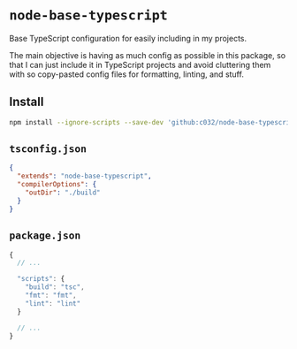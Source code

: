 # `node-base-typescript`

Base TypeScript configuration for easily including in my projects.

The main objective is having as much config as possible in this package,
so that I can just include it in TypeScript projects and avoid
cluttering them with so copy-pasted config files for formatting,
linting, and stuff.

## Install

```sh
npm install --ignore-scripts --save-dev 'github:c032/node-base-typescript'
```

## `tsconfig.json`

```json
{
  "extends": "node-base-typescript",
  "compilerOptions": {
    "outDir": "./build"
  }
}
```

## `package.json`

```js
{
  // ...

  "scripts": {
    "build": "tsc",
    "fmt": "fmt",
    "lint": "lint"
  }

  // ...
}
```
